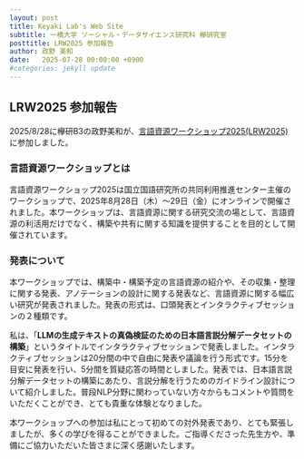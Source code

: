 ```yaml
---
layout: post
title: Keyaki Lab's Web Site
subtitle: 一橋大学 ソーシャル・データサイエンス研究科 欅研究室
posttitle: LRW2025 参加報告
author: 政野 美和
date:   2025-07-28 00:00:00 +0900
#categories: jekyll update
---
```

## LRW2025 参加報告

2025/8/28に欅研B3の政野美和が、[言語資源ワークショップ2025(LRW2025)](https://clrd.ninjal.ac.jp/lrw2025.html)に参加しました。

### **言語資源ワークショップとは**

言語資源ワークショップ2025は国立国語研究所の共同利用推進センター主催のワークショップで、2025年8月28日（木）〜29日（金）にオンラインで開催されました。本ワークショップは、言語資源に関する研究交流の場として、言語資源の利活用だけでなく、構築や共有に関する知識を提供することを目的として開催されています。


### 発表について

本ワークショップでは、構築中・構築予定の言語資源の紹介や、その収集・整理に関する発表、アノテーションの設計に関する発表など、言語資源に関する幅広い研究が発表されました。発表の形式は、口頭発表とインタラクティブセッションの２種類です。

私は、「**LLMの生成テキストの真偽検証のための日本語言説分解データセットの構築**」というタイトルでインタラクティブセッションで発表しました。インタラクティブセッションは20分間の中で自由に発表や議論を行う形式です。15分を目安に発表を行い、5分間を質疑応答の時間としました。発表では、日本語言説分解データセットの構築にあたり、言説分解を行うためのガイドライン設計について紹介しました。普段NLP分野に関わっていない方々からもコメントや質問をいただくことができ、とても貴重な体験となりました。

本ワークショップへの参加は私にとって初めての対外発表であり、とても緊張しましたが、多くの学びを得ることができました。ご指導くださった先生方や、準備にご協力いただいた皆さまに深く感謝いたします。

